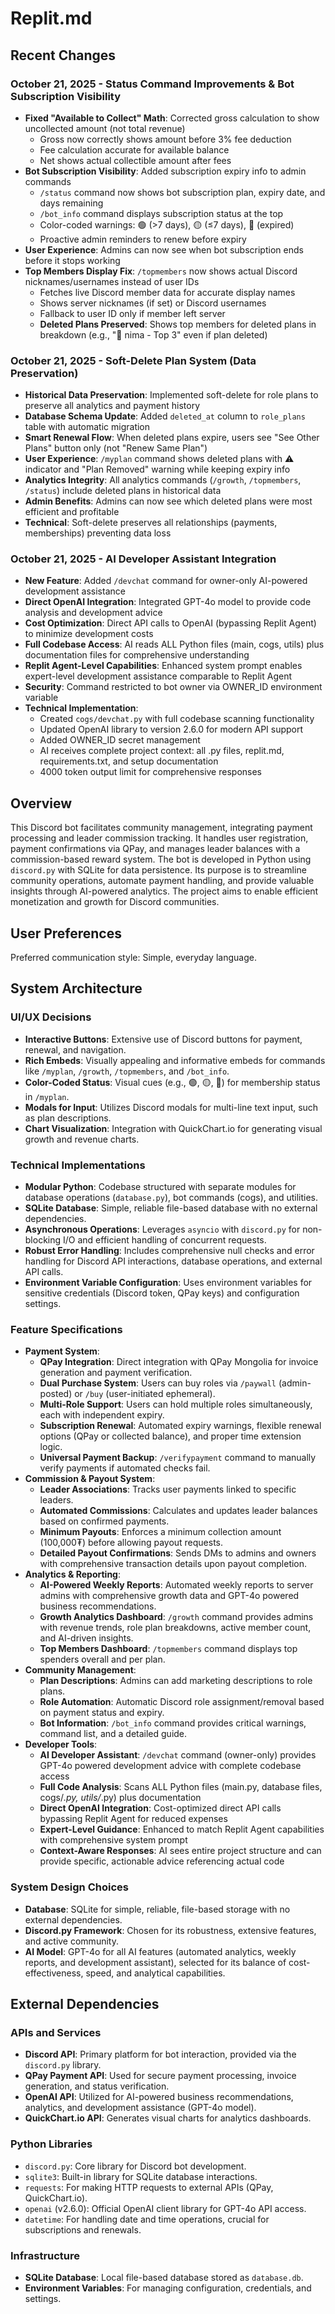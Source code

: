 # Replit.md

## Recent Changes

### October 21, 2025 - Status Command Improvements & Bot Subscription Visibility
- **Fixed "Available to Collect" Math**: Corrected gross calculation to show uncollected amount (not total revenue)
  - Gross now correctly shows amount before 3% fee deduction
  - Fee calculation accurate for available balance
  - Net shows actual collectible amount after fees
- **Bot Subscription Visibility**: Added subscription expiry info to admin commands
  - `/status` command now shows bot subscription plan, expiry date, and days remaining
  - `/bot_info` command displays subscription status at the top
  - Color-coded warnings: 🟢 (>7 days), 🟡 (≤7 days), 🔴 (expired)
  - Proactive admin reminders to renew before expiry
- **User Experience**: Admins can now see when bot subscription ends before it stops working
- **Top Members Display Fix**: `/topmembers` now shows actual Discord nicknames/usernames instead of user IDs
  - Fetches live Discord member data for accurate display names
  - Shows server nicknames (if set) or Discord usernames
  - Fallback to user ID only if member left server
  - **Deleted Plans Preserved**: Shows top members for deleted plans in breakdown (e.g., "💎 nima - Top 3" even if plan deleted)

### October 21, 2025 - Soft-Delete Plan System (Data Preservation)
- **Historical Data Preservation**: Implemented soft-delete for role plans to preserve all analytics and payment history
- **Database Schema Update**: Added `deleted_at` column to `role_plans` table with automatic migration
- **Smart Renewal Flow**: When deleted plans expire, users see "See Other Plans" button only (not "Renew Same Plan")
- **User Experience**: `/myplan` command shows deleted plans with ⚠️ indicator and "Plan Removed" warning while keeping expiry info
- **Analytics Integrity**: All analytics commands (`/growth`, `/topmembers`, `/status`) include deleted plans in historical data
- **Admin Benefits**: Admins can now see which deleted plans were most efficient and profitable
- **Technical**: Soft-delete preserves all relationships (payments, memberships) preventing data loss

### October 21, 2025 - AI Developer Assistant Integration
- **New Feature**: Added `/devchat` command for owner-only AI-powered development assistance
- **Direct OpenAI Integration**: Integrated GPT-4o model to provide code analysis and development advice
- **Cost Optimization**: Direct API calls to OpenAI (bypassing Replit Agent) to minimize development costs
- **Full Codebase Access**: AI reads ALL Python files (main, cogs, utils) plus documentation files for comprehensive understanding
- **Replit Agent-Level Capabilities**: Enhanced system prompt enables expert-level development assistance comparable to Replit Agent
- **Security**: Command restricted to bot owner via OWNER_ID environment variable
- **Technical Implementation**: 
  - Created `cogs/devchat.py` with full codebase scanning functionality
  - Updated OpenAI library to version 2.6.0 for modern API support
  - Added OWNER_ID secret management
  - AI receives complete project context: all .py files, replit.md, requirements.txt, and setup documentation
  - 4000 token output limit for comprehensive responses

## Overview

This Discord bot facilitates community management, integrating payment processing and leader commission tracking. It handles user registration, payment confirmations via QPay, and manages leader balances with a commission-based reward system. The bot is developed in Python using `discord.py` with SQLite for data persistence. Its purpose is to streamline community operations, automate payment handling, and provide valuable insights through AI-powered analytics. The project aims to enable efficient monetization and growth for Discord communities.

## User Preferences

Preferred communication style: Simple, everyday language.

## System Architecture

### UI/UX Decisions
- **Interactive Buttons**: Extensive use of Discord buttons for payment, renewal, and navigation.
- **Rich Embeds**: Visually appealing and informative embeds for commands like `/myplan`, `/growth`, `/topmembers`, and `/bot_info`.
- **Color-Coded Status**: Visual cues (e.g., 🟢, 🟡, 🔴) for membership status in `/myplan`.
- **Modals for Input**: Utilizes Discord modals for multi-line text input, such as plan descriptions.
- **Chart Visualization**: Integration with QuickChart.io for generating visual growth and revenue charts.

### Technical Implementations
- **Modular Python**: Codebase structured with separate modules for database operations (`database.py`), bot commands (cogs), and utilities.
- **SQLite Database**: Simple, reliable file-based database with no external dependencies.
- **Asynchronous Operations**: Leverages `asyncio` with `discord.py` for non-blocking I/O and efficient handling of concurrent requests.
- **Robust Error Handling**: Includes comprehensive null checks and error handling for Discord API interactions, database operations, and external API calls.
- **Environment Variable Configuration**: Uses environment variables for sensitive credentials (Discord token, QPay keys) and configuration settings.

### Feature Specifications
- **Payment System**:
    - **QPay Integration**: Direct integration with QPay Mongolia for invoice generation and payment verification.
    - **Dual Purchase System**: Users can buy roles via `/paywall` (admin-posted) or `/buy` (user-initiated ephemeral).
    - **Multi-Role Support**: Users can hold multiple roles simultaneously, each with independent expiry.
    - **Subscription Renewal**: Automated expiry warnings, flexible renewal options (QPay or collected balance), and proper time extension logic.
    - **Universal Payment Backup**: `/verifypayment` command to manually verify payments if automated checks fail.
- **Commission & Payout System**:
    - **Leader Associations**: Tracks user payments linked to specific leaders.
    - **Automated Commissions**: Calculates and updates leader balances based on confirmed payments.
    - **Minimum Payouts**: Enforces a minimum collection amount (100,000₮) before allowing payout requests.
    - **Detailed Payout Confirmations**: Sends DMs to admins and owners with comprehensive transaction details upon payout completion.
- **Analytics & Reporting**:
    - **AI-Powered Weekly Reports**: Automated weekly reports to server admins with comprehensive growth data and GPT-4o powered business recommendations.
    - **Growth Analytics Dashboard**: `/growth` command provides admins with revenue trends, role plan breakdowns, active member count, and AI-driven insights.
    - **Top Members Dashboard**: `/topmembers` command displays top spenders overall and per plan.
- **Community Management**:
    - **Plan Descriptions**: Admins can add marketing descriptions to role plans.
    - **Role Automation**: Automatic Discord role assignment/removal based on payment status and expiry.
    - **Bot Information**: `/bot_info` command provides critical warnings, command list, and a detailed guide.
- **Developer Tools**:
    - **AI Developer Assistant**: `/devchat` command (owner-only) provides GPT-4o powered development advice with complete codebase access
    - **Full Code Analysis**: Scans ALL Python files (main.py, database files, cogs/*.py, utils/*.py) plus documentation
    - **Direct OpenAI Integration**: Cost-optimized direct API calls bypassing Replit Agent for reduced expenses
    - **Expert-Level Guidance**: Enhanced to match Replit Agent capabilities with comprehensive system prompt
    - **Context-Aware Responses**: AI sees entire project structure and can provide specific, actionable advice referencing actual code

### System Design Choices
- **Database**: SQLite for simple, reliable, file-based storage with no external dependencies.
- **Discord.py Framework**: Chosen for its robustness, extensive features, and active community.
- **AI Model**: GPT-4o for all AI features (automated analytics, weekly reports, and development assistant), selected for its balance of cost-effectiveness, speed, and analytical capabilities.

## External Dependencies

### APIs and Services
- **Discord API**: Primary platform for bot interaction, provided via the `discord.py` library.
- **QPay Payment API**: Used for secure payment processing, invoice generation, and status verification.
- **OpenAI API**: Utilized for AI-powered business recommendations, analytics, and development assistance (GPT-4o model).
- **QuickChart.io API**: Generates visual charts for analytics dashboards.

### Python Libraries
- `discord.py`: Core library for Discord bot development.
- `sqlite3`: Built-in library for SQLite database interactions.
- `requests`: For making HTTP requests to external APIs (QPay, QuickChart.io).
- `openai` (v2.6.0): Official OpenAI client library for GPT-4o API access.
- `datetime`: For handling date and time operations, crucial for subscriptions and renewals.

### Infrastructure
- **SQLite Database**: Local file-based database stored as `database.db`.
- **Environment Variables**: For managing configuration, credentials, and settings.